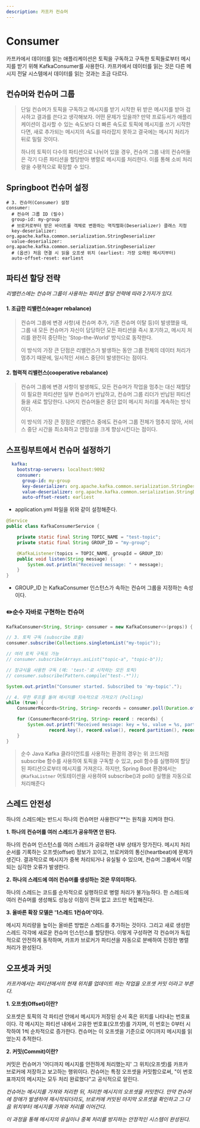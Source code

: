 ```yaml
---
description: 카프카 컨슈머
---
```


# Consumer



카프카에서 데이터를 읽는 애플리케이션은 토픽을 구독하고 구독한 토픽들로부터 메시지를 받기 위해 KafkaConsumer를 사용한다. 카프카에서 데이터를 읽는 것은 다른 메시지 전달 시스템에서 데이터를 읽는 것과는 조금 다르다.





## 컨슈머와 컨슈머 그룹

> 단일 컨슈머가 토픽을 구독하고 메시지를 받기 시작한 뒤 받은 메시지를 받아 검사하고 결과를 쓴다고 생각해보자. 어떤 문제가 있을까? 만약 프로듀서가 애플리케이션이 검사할 수 있는 속도보다 더 빠른 속도로 토픽에 메시지를 쓰기 시작한다면, 새로 추가되는 메시지의 속도를 따라잡지 못하고 결국에는 메시지 처리가 뒤로 밀릴 것이다.
>
> 하나의 토픽이 다수의 파티션으로 나뉘어 있을 경우, 컨슈머 그룹 내의 컨슈머들은 각기 다른 파티션을 할당받아 병렬로 메시지를 처리한다. 이를 통해 소비 처리량을 수평적으로 확장할 수 있다.





## Springboot 컨슈머 설정

```
# 3. 컨슈머(Consumer) 설정
consumer:
  # 컨슈머 그룹 ID (필수)
  group-id: my-group
  # 브로커로부터 받은 바이트를 객체로 변환하는 역직렬화(Deserializer) 클래스 지정
  key-deserializer: org.apache.kafka.common.serialization.StringDeserializer
  value-deserializer: org.apache.kafka.common.serialization.StringDeserializer
  # (옵션) 처음 연결 시 읽을 오프셋 위치 (earliest: 가장 오래된 메시지부터)
  auto-offset-reset: earliest
```







## 파티션 할당 전략

_리밸런스에는 컨슈머 그룹이 사용하는 파티션 할당 전략에 따라 2가지가 있다._

#### 1. 조급한 리밸런스(eager rebalance)

> 컨슈머 그룹에 변경 사항(새 컨슈머 추가, 기존 컨슈머 이탈 등)이 발생했을 때, 그룹 내 모든 컨슈머가 자신이 담당하던 모든 파티션을 즉시 포기하고, 메시지 처리를 완전히 중단하는 'Stop-the-World' 방식으로 동작한다.
>
> 이 방식의 가장 큰 단점은 리밸런스가 발생하는 동안 그룹 전체의 데이터 처리가 멈추기 때문에, 일시적인 서비스 중단이 발생한다는 점이다.

#### 2. 협력적 리밸런스(cooperative rebalance)

> 컨슈머 그룹에 변경 사항이 발생해도, 모든 컨슈머가 작업을 멈추는 대신 재할당이 필요한 파티션만 일부 컨슈머가 반납하고, 컨슈머 그룹 리더가 반납된 파티션들을 새로 할당한다. 나머지 컨슈머들은 중단 없이 메시지 처리를 계속하는 방식이다.
>
> 이 방식의 가장 큰 장점은 리밸런스 중에도 컨슈머 그룹 전체가 멈추지 않아, 서비스 중단 시간을 최소화하고 안정성을 크게 향상시킨다는 점이다.





## 스프링부트에서 컨슈머 설정하기

```yaml
  kafka:
    bootstrap-servers: localhost:9092
    consumer:
      group-id: my-group
      key-deserializer: org.apache.kafka.common.serialization.StringDeserializer
      value-deserializer: org.apache.kafka.common.serialization.StringDeserializer
      auto-offset-reset: earliest
```

* application.yml 파일을 위와 같이 설정해준다.





```java
@Service
public class KafkaConsumerService {

    private static final String TOPIC_NAME = "test-topic";
    private static final String GROUP_ID = "my-group";

    @KafkaListener(topics = TOPIC_NAME, groupId = GROUP_ID)
    public void listen(String message) {
        System.out.println("Received message: " + message);
    }
}
```

* GROUP\_ID 는 KafkaConsumer 인스턴스가 속하는 컨슈머 그룹을 지정하는 속성이다.





### &#x20;:pencil2:순수 자바로 구현하는 컨슈머

```java
KafkaConsumer<String, String> consumer = new KafkaConsumer<>(props)) {

// 3. 토픽 구독 (subscribe 호출)
consumer.subscribe(Collections.singletonList("my-topic"));

// 여러 토픽 구독도 가능
// consumer.subscribe(Arrays.asList("topic-a", "topic-b"));

// 정규식을 사용한 구독 (예: 'test-'로 시작하는 모든 토픽)
// consumer.subscribe(Pattern.compile("test-.*"));

System.out.println("Consumer started. Subscribed to 'my-topic'.");

// 4. 무한 루프를 돌며 메시지를 지속적으로 가져오기 (Polling)
while (true) {
    ConsumerRecords<String, String> records = consumer.poll(Duration.ofMillis(100));

    for (ConsumerRecord<String, String> record : records) {
        System.out.printf("Received message: key = %s, value = %s, partition = %d, offset = %d%n",
                record.key(), record.value(), record.partition(), record.offset());
    }
}
```

> 순수 Java Kafka 클라이언트를 사용하는 환경의 경우는 위 코드처럼 subscribe 함수를 사용하여 토픽을 구독할 수 있고, poll 함수를 실행하여 할당된 파티션으로부터 메시지를 가져온다. 하지만, Spring Boot 환경에서는 `@KafkaListner` 어토테이션을 사용하여 subscribe()과 poll() 실행을 자동으로 처리해준다







## 스레드 안전성

하나의 스레드에는 반드시 하나의 컨슈머만 사용한다'\*\*는 원칙을 지켜야 한다.

**1. 하나의 컨슈머를 여러 스레드가 공유하면 안 된다.**

하나의 컨슈머 인스턴스를 여러 스레드가 공유하면 내부 상태가 망가진다. 메시지 처리 순서를 기록하는 오프셋(offset) 정보가 꼬이고, 브로커와의 통신(heartbeat)에 문제가 생긴다. 결과적으로 메시지가 중복 처리되거나 유실될 수 있으며, 컨슈머 그룹에서 이탈되는 심각한 오류가 발생한다.

**2. 하나의 스레드에 여러 컨슈머를 생성하는 것은 무의미하다.**

하나의 스레드는 코드를 순차적으로 실행하므로 병렬 처리가 불가능하다. 한 스레드에 여러 컨슈머를 생성해도 성능상 이점이 전혀 없고 코드만 복잡해진다.

**3. 올바른 확장 모델은 '1스레드 1컨슈머'이다.**

메시지 처리량을 높이는 올바른 방법은 스레드를 추가하는 것이다. 그리고 새로 생성한 스레드 각각에 새로운 컨슈머 인스턴스를 할당한다. 이렇게 구성하면 각 컨슈머가 독립적으로 안전하게 동작하며, 카프카 브로커가 파티션을 자동으로 분배하여 진정한 병렬 처리가 완성된다.









## 오프셋과 커밋

&#x20;_카프카에서는 파티션에서의 현재 위치를 업데이트 하는 작업을 오프셋 커밋 이라고 부른다._



**1. 오프셋(Offset)이란?**

오프셋은 토픽의 각 파티션 안에서 메시지가 저장된 순서 혹은 위치를 나타내는 번호표이다. 각 메시지는 파티션 내에서 고유한 번호표(오프셋)를 가지며, 이 번호는 0부터 시작하여 1씩 순차적으로 증가한다. 컨슈머는 이 오프셋을 기준으로 어디까지 메시지를 읽었는지 추적한다.

**2. 커밋(Commit)이란?**

커밋은 컨슈머가 '어디까지 메시지를 안전하게 처리했는지' 그 위치(오프셋)를 카프카 브로커에 저장하고 보고하는 행위이다. 컨슈머는 특정 오프셋을 커밋함으로써, "이 번호표까지의 메시지는 모두 처리 완료했다"고 공식적으로 알린다.



_컨슈머는 메시지를 가져와 처리한 뒤, 처리한 메시지의 오프셋을 커밋한다. 만약 컨슈머에 장애가 발생하여 재시작되더라도, 브로커에 커밋된 마지막 오프셋을 확인하고 그 다음 위치부터 메시지를 가져와 처리를 이어간다._

_이 과정을 통해 메시지의 유실이나 중복 처리를 방지하는 안정적인 시스템이 완성된다._




























